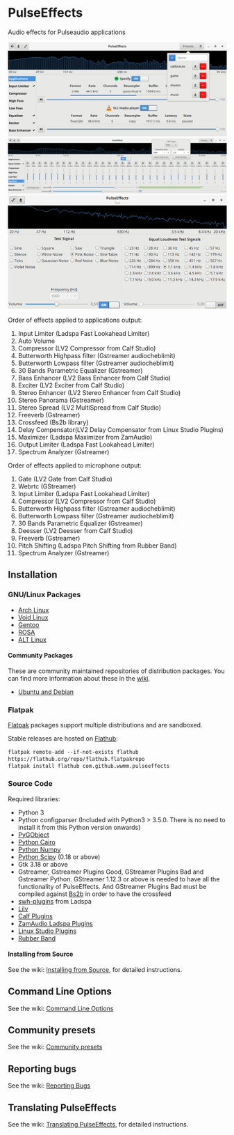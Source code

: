 # PulseEffects

Audio effects for Pulseaudio applications

![](images/pulseeffects.png)
![](images/pulseeffects_equalizer.png)
![](images/pulseeffects_test.png)

Order of effects applied to applications output:

1. Input Limiter (Ladspa Fast Lookahead Limiter)
2. Auto Volume
3. Compressor (LV2 Compressor from Calf Studio)
4. Butterworth Highpass filter (Gstreamer audiocheblimit)
5. Butterworth Lowpass filter (Gstreamer audiocheblimit)
6. 30 Bands Parametric Equalizer (Gstreamer)
7. Bass Enhancer (LV2 Bass Enhancer from Calf Studio)
8. Exciter (LV2 Exciter from Calf Studio)
9. Stereo Enhancer (LV2 Stereo Enhancer from Calf Studio)
10. Stereo Panorama (Gstreamer)
11. Stereo Spread (LV2 MultiSpread from Calf Studio)
12. Freeverb (Gstreamer)
13. Crossfeed (Bs2b library)
14. Delay Compensator(LV2 Delay Compensator from Linux Studio Plugins)
15. Maximizer (Ladspa Maximizer from ZamAudio)
16. Output Limiter (Ladspa Fast Lookahead Limiter)
17. Spectrum Analyzer (Gstreamer)

Order of effects applied to microphone output:

1. Gate (LV2 Gate from Calf Studio)
2. Webrtc (GStreamer)
3. Input Limiter (Ladspa Fast Lookahead Limiter)
4. Compressor (LV2 Compressor from Calf Studio)
5. Butterworth Highpass filter (Gstreamer audiocheblimit)
6. Butterworth Lowpass filter (Gstreamer audiocheblimit)
7. 30 Bands Parametric Equalizer (Gstreamer)
8. Deesser (LV2 Deesser from Calf Studio)
9. Freeverb (Gstreamer)
10. Pitch Shifting (Ladspa Pitch Shifting from Rubber Band)
11. Spectrum Analyzer (Gstreamer)

## Installation

### GNU/Linux Packages

- [Arch Linux](https://aur.archlinux.org/packages/pulseeffects/)
- [Void Linux](https://github.com/voidlinux/void-packages/blob/master/srcpkgs/pulseeffects/template)
- [Gentoo](https://packages.gentoo.org/packages/media-sound/pulseeffects/)
- [ROSA](https://abf.io/import/pulseeffects/)
- [ALT Linux](https://packages.altlinux.org/Sisyphus/srpms/pulseeffects/)

#### Community Packages

These are community maintained repositories of distribution packages. You can
find more information about these in the
[wiki](https://github.com/wwmm/pulseeffects/wiki/Package-Repositories#package-repositories).

- [Ubuntu and Debian](https://github.com/wwmm/pulseeffects/wiki/Package-Repositories#debian--ubuntu)

### Flatpak

[Flatpak](https://flatpak.org) packages support multiple distributions and are sandboxed.

Stable releases are hosted on [Flathub](https://flathub.org):

```
flatpak remote-add --if-not-exists flathub https://flathub.org/repo/flathub.flatpakrepo
flatpak install flathub com.github.wwmm.pulseeffects
```

### Source Code

Required libraries:

- Python 3
- Python configparser (Included with Python3 > 3.5.0. There is
  no need to install it from this Python version onwards)
- [PyGObject](https://pygobject.readthedocs.io/en/latest/)
- [Python Cairo](https://cairographics.org/pycairo/)
- [Python Numpy](http://www.numpy.org/)
- [Python Scipy](https://scipy.org/scipylib/) (0.18 or above)
- Gtk 3.18 or above
- Gstreamer, Gstreamer Plugins Good, GStreamer Plugins Bad and Gstreamer Python.
GStreamer 1.12.3 or above is needed to have all the functionality of
PulseEffects. And GStreamer Plugins Bad must be compiled against
[Bs2b](http://bs2b.sourceforge.net/) in order to have the crossfeed
- [swh-plugins](https://github.com/swh/ladspa) from Ladspa
- [Lilv](http://drobilla.net/category/lilv/)
- [Calf Plugins](https://calf-studio-gear.org/)
- [ZamAudio Ladspa Plugins](http://www.zamaudio.com/)
- [Linux Studio Plugins](http://lsp-plug.in/)
- [Rubber Band](http://breakfastquay.com/rubberband/)

#### Installing from Source

See the wiki: [Installing from Source](https://github.com/wwmm/pulseeffects/wiki/Installation-from-Source), for detailed instructions.

## Command Line Options

See the wiki: [Command Line Options](https://github.com/wwmm/pulseeffects/wiki/Command-Line-Options)

## Community presets

See the wiki: [Community presets](https://github.com/wwmm/pulseeffects/wiki/Community-presets)

## Reporting bugs

See the wiki: [Reporting Bugs](https://github.com/wwmm/pulseeffects/wiki/Reporting-bugs)

## Translating PulseEffects

See the wiki: [Translating PulseEffects](https://github.com/wwmm/pulseeffects/wiki/Translating-PulseEffects), for detailed instructions.
